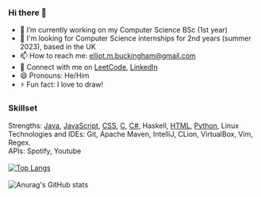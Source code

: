 ### Hi there 👋
- 🔭 I’m currently working on my Computer Science BSc (1st year)
- 👋 I'm looking for Computer Science internships for 2nd years (summer 2023), based in the UK
- 📫 How to reach me: elliot.m.buckingham@gmail.com
- 🔗 Connect with me on [LeetCode](https://leetcode.com/elliotmb/), [LinkedIn](https://www.linkedin.com/in/elliot-buckingham-1a595a19a/)
- 😄 Pronouns: He/Him
- ⚡ Fun fact: I love to draw!
### Skillset
Strengths: [Java](https://github.com/elliot-mb/recursive-gaussian), [JavaScript](https://github.com/elliot-mb/seihou), [CSS](https://github.com/elliot-mb/elliot-mb.github.io), [C](https://github.com/elliot-mb/hilbert-visualiser), [C#](https://github.com/elliot-mb/backup-utility), Haskell, [HTML](https://github.com/elliot-mb/custom-visualiser), [Python](https://github.com/elliot-mb/playlist-puller), Linux\
Technologies and IDEs: Git, Apache Maven, IntelliJ, CLion, VirtualBox, Vim, Regex.\
APIs: Spotify, Youtube
\
\
[![Top Langs](https://github-readme-stats.vercel.app/api/top-langs/?username=elliot-mb&layout=compact&exclude_repo=elliot-mb,elliot-mb.github.io,seihou-catalogue,cloud-docs,audio-visualiser)](https://github.com/anuraghazra/github-readme-stats)
\
\
![Anurag's GitHub stats](https://github-readme-stats.vercel.app/api?username=elliot-mb&show_icons=true)






